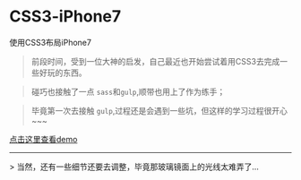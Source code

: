 # CSS3-iPhone7
使用CSS3布局iPhone7

 > 前段时间，受到一位大神的启发，自己最近也开始尝试着用CSS3去完成一些好玩的东西。
 
 > 碰巧也接触了一点 `sass`和`gulp`,顺带也用上了作为练手；
 
 > 毕竟第一次去接触 `gulp`,过程还是会遇到一些坑，但这样的学习过程很开心~~~
 
 
 [点击这里查看demo](https://jsfiddle.net/luoixie/f6mLxav9/)
 
 <hr/>
  > 当然，还有一些细节还要去调整，毕竟那玻璃镜面上的光线太难弄了...
